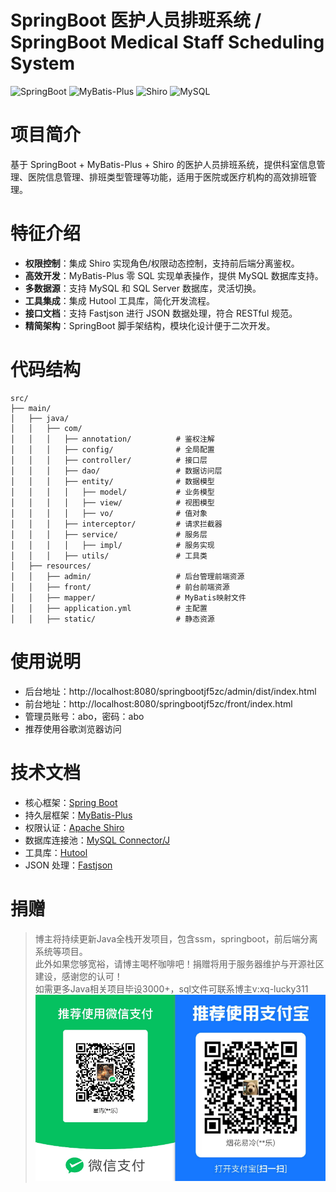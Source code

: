 # SpringBoot 医护人员排班系统 / SpringBoot Medical Staff Scheduling System

![SpringBoot](https://img.shields.io/badge/SpringBoot-2.x-brightgreen)
![MyBatis-Plus](https://img.shields.io/badge/MyBatisPlus-2.3-blue)
![Shiro](https://img.shields.io/badge/Shiro-1.3.2-orange)
![MySQL](https://img.shields.io/badge/MySQL-8.x-4479A1)

# 项目简介  
基于 SpringBoot + MyBatis-Plus + Shiro 的医护人员排班系统，提供科室信息管理、医院信息管理、排班类型管理等功能，适用于医院或医疗机构的高效排班管理。

# 特征介绍  
- ​**权限控制**：集成 Shiro 实现角色/权限动态控制，支持前后端分离鉴权。  
- ​**高效开发**：MyBatis-Plus 零 SQL 实现单表操作，提供 MySQL 数据库支持。  
- ​**多数据源**：支持 MySQL 和 SQL Server 数据库，灵活切换。  
- ​**工具集成**：集成 Hutool 工具库，简化开发流程。  
- ​**接口文档**：支持 Fastjson 进行 JSON 数据处理，符合 RESTful 规范。  
- ​**精简架构**：SpringBoot 脚手架结构，模块化设计便于二次开发。  

# 代码结构 
```
src/
├── main/
│   ├── java/
│   │   ├── com/
│   │   │   ├── annotation/          # 鉴权注解
│   │   │   ├── config/              # 全局配置
│   │   │   ├── controller/          # 接口层
│   │   │   ├── dao/                 # 数据访问层
│   │   │   ├── entity/              # 数据模型
│   │   │   │   ├── model/           # 业务模型
│   │   │   │   ├── view/            # 视图模型
│   │   │   │   ├── vo/              # 值对象
│   │   │   ├── interceptor/         # 请求拦截器
│   │   │   ├── service/             # 服务层
│   │   │   │   ├── impl/            # 服务实现
│   │   │   ├── utils/               # 工具类
│   ├── resources/
│   │   ├── admin/                   # 后台管理前端资源
│   │   ├── front/                   # 前台前端资源
│   │   ├── mapper/                  # MyBatis映射文件
│   │   ├── application.yml          # 主配置
│   │   ├── static/                  # 静态资源
```
# 使用说明  
- 后台地址：http://localhost:8080/springbootjf5zc/admin/dist/index.html  
- 前台地址：http://localhost:8080/springbootjf5zc/front/index.html  
- 管理员账号：abo，密码：abo  
- 推荐使用谷歌浏览器访问  

# 技术文档  
* 核心框架：[Spring Boot](https://spring.io/projects/spring-boot)  
* 持久层框架：[MyBatis-Plus](https://mybatis.plus)  
* 权限认证：[Apache Shiro](https://shiro.apache.org/)  
* 数据库连接池：[MySQL Connector/J](https://dev.mysql.com/doc/connector-j/en/)  
* 工具库：[Hutool](https://www.hutool.cn/)  
* JSON 处理：[Fastjson](https://github.com/alibaba/fastjson)  

# 捐赠  
> 博主将持续更新Java全栈开发项目，包含ssm，springboot，前后端分离系统等项目。  
> 此外如果您够宽裕，请博主喝杯咖啡吧！捐赠将用于服务器维护与开源社区建设，感谢您的认可！  
> 如需更多Java相关项目毕设3000+，sql文件可联系博主v:xq-lucky311  
![输入图片说明](%E7%91%9E%E5%B9%B8%EF%BC%81%E7%91%9E%E5%B9%B8%EF%BC%81.png)
